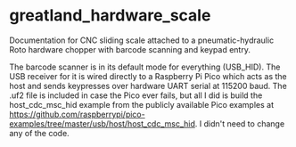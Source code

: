 # greatland_hardware_scale
Documentation for CNC sliding scale attached to a pneumatic-hydraulic Roto hardware chopper with barcode scanning and keypad entry. 

The barcode scanner is in its default mode for everything (USB_HID). The USB receiver for it is wired directly to a Raspberry Pi Pico which acts as the host and sends keypresses over hardware UART serial at 115200 baud. The .uf2 file is included in case the Pico ever fails, but all I did is build the host_cdc_msc_hid example from the publicly available Pico examples at https://github.com/raspberrypi/pico-examples/tree/master/usb/host/host_cdc_msc_hid. I didn't need to change any of the code.
